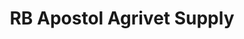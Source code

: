 ---
title: "RB Apostol Agrivet Supply"
url: /mati/rb-apostol-agrivet-supply/
shop: Landwirtschaftlich
---
